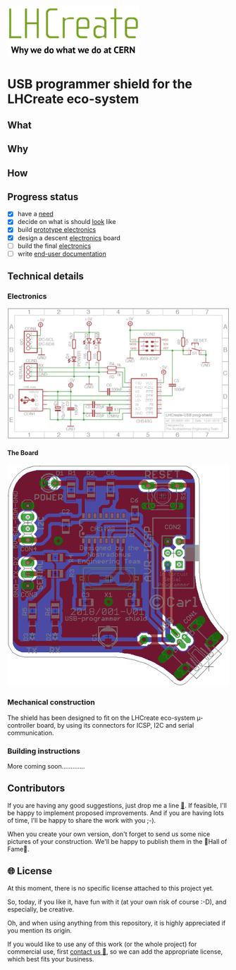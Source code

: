 # [![LHCreate-2017](images/eventLogo-300px.png)](https://lhcreate.web.cern.ch)

# USB programmer shield for the LHCreate eco-system

## What



## Why



## How



## Progress status

 - [x] have a [need](#what)
 - [x] decide on what is should [look](#how) like
 - [x] build [prototype electronics](#how)
 - [x] design a descent [electronics](#electronics) board
 - [ ] build the final [electronics](#electronics)
 - [ ] write [end-user documentation](https://github.com/nostradomus/LHCreate___usb-programmer-shield/wiki)

## Technical details

### Electronics

[![Schematic](images/schematic.png)](images/schematic.png)

#### The Board

[![Schematic](images/board-layout.png)](images/board-layout.png)

### Mechanical construction

The shield has been designed to fit on the LHCreate eco-system µ-controller board, by using its connectors for ICSP, I2C and serial communication.

### Building instructions

More coming soon.............

## Contributors

If you are having any good suggestions, just drop me a line [:email:](http://nostradomus.ddns.net/contactform.html).
If feasible, I'll be happy to implement proposed improvements.
And if you are having lots of time, I'll be happy to share the work with you ;-).

When you create your own version, don't forget to send us some nice pictures of your construction. We'll be happy to publish them in the :confetti_ball:Hall of Fame:confetti_ball:.

## :globe_with_meridians: License

At this moment, there is no specific license attached to this project yet.

So, today, if you like it, have fun with it (at your own risk of course :-D), and especially, be creative.

Oh, and when using anything from this repository, it is highly appreciated if you mention its origin.

If you would like to use any of this work (or the whole project) for commercial use, first [contact us :email:](http://nostradomus.ddns.net/contactform.html), so we can add the appropriate license, which best fits your business.
